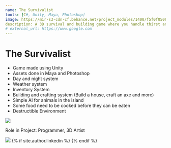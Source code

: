 ```yaml
---
name: The Survivalist
tools: [C#, Unity, Maya, Photoshop]
image: https://mir-s3-cdn-cf.behance.net/project_modules/1400/f5f0f050821951.58da966279916.jpg
description: A 3D survival and building game where you handle thirst and hunger in an island with limited resources before rescue comes. Use the things in the island to aid you in your survival.
# external_url: https://www.google.com
---
```


# The Survivalist

- Game made using Unity
- Assets done in Maya and Photoshop
- Day and night system
- Weather system
- Inventory System
- Building and crafting system (Build a house, craft an axe and more)
- Simple AI for animals in the island
- Some food need to be cooked before they can be eaten
- Destructible Environment


![](https://mir-s3-cdn-cf.behance.net/project_modules/1400/185b8d50821951.5b59611be7fe6.jpg)


Role in Project:
Programmer, 3D Artist

![](https://mir-s3-cdn-cf.behance.net/project_modules/1400/9f1f8d50821951.5b59611be572a.jpg)
  {% if site.author.linkedin %}
  <a class="social linkedin mx-1" href="https://www.linkedin.com/in/{{ site.author.linkedin }}">
    <i class="fab fa-1x fa-linkedin-in"></i>
  </a>
  {% endif %}
<p class="text-center">
<a class ="" href="https://www.behance.net/gallery/50821951/GameThe-Survivalist">
<i class="fab fa-1x fa-behance-square"></i>
<!-- {% include button.html link="https://www.behance.net/gallery/50821951/GameThe-Survivalist" text="More Details" %} -->
</p>